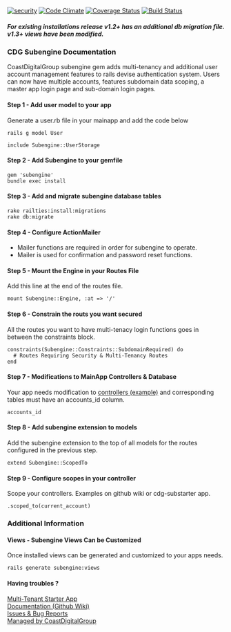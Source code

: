 [![security](https://hakiri.io/github/CoastDigitalGroup/cdg-subengine/master.svg)](https://hakiri.io/github/CoastDigitalGroup/cdg-subengine/master)
[![Code Climate](https://codeclimate.com/github/CoastDigitalGroup/cdg-subengine/badges/gpa.svg)](https://codeclimate.com/github/CoastDigitalGroup/cdg-subengine)
[![Coverage Status](https://coveralls.io/repos/CoastDigitalGroup/cdg-subengine/badge.svg?branch=master&service=github)](https://coveralls.io/github/CoastDigitalGroup/cdg-subengine?branch=master)
[![Build Status](https://travis-ci.org/CoastDigitalGroup/cdg-subengine.svg?branch=master)](https://travis-ci.org/CoastDigitalGroup/cdg-subengine)
##### For existing installations release v1.2+ has an additional db migration file. v1.3+ views have been modified.

### CDG Subengine Documentation
CoastDigitalGroup subengine gem adds multi-tenancy and additional user account management features to rails devise authentication system. Users can now have multiple accounts, features subdomain data scoping, a master app login page and sub-domain login pages.
  
#### Step 1 - Add user model to your app
Generate a user.rb file in your mainapp and add the code below 

    rails g model User  

    include Subengine::UserStorage
  
#### Step 2 - Add Subengine to your gemfile
    gem 'subengine'
    bundle exec install

#### Step 3 - Add and migrate subengine database tables
    rake railties:install:migrations  
    rake db:migrate

#### Step 4 - Configure ActionMailer
+ Mailer functions are required in order for subengine to operate.
+ Mailer is used for confirmation and password reset functions.

#### Step 5 - Mount the Engine in your Routes File
Add this line at the end of the routes file.  
  
    mount Subengine::Engine, :at => '/'

#### Step 6 - Constrain the routs you want secured
All the routes you want to have multi-tenacy login functions goes in between the constraints block.

    constraints(Subengine::Constraints::SubdomainRequired) do  
      # Routes Requiring Security & Multi-Tenancy Routes    
    end  
  
#### Step 7 - Modifications to MainApp Controllers & Database  
Your app needs modification to [controllers (example)](https://github.com/CoastDigitalGroup/cdg-subengine/wiki/Scoped-Controller-Example) and corresponding tables must have an accounts_id column.  
  
    accounts_id  
  
#### Step 8 - Add subengine extension to models  
Add the subengine extension to the top of all models for the routes configured in the previous step.  
  
    extend Subengine::ScopedTo  
  
#### Step 9 - Configure scopes in your controller
Scope your controllers. Examples on github wiki or cdg-substarter app.

    .scoped_to(current_account)  
  
### Additional Information  
  
#### Views - Subengine Views Can be Customized  
Once installed views can be generated and customized to your apps needs.  
  
    rails generate subengine:views  
  
#### Having troubles ?  
[Multi-Tenant Starter App](https://github.com/CoastDigitalGroup/cdg-substarter)  
[Documentation (Github Wiki)](https://github.com/CoastDigitalGroup/cdg-subengine/wiki)  
[Issues & Bug Reports](https://github.com/CoastDigitalGroup/cdg-subengine/issues)  
[Managed by CoastDigitalGroup](http://coastdigitalgroup.com/)  
